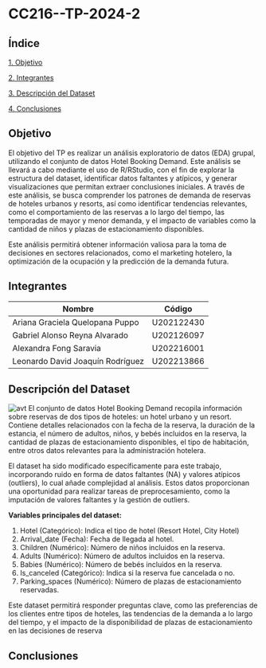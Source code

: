 # CC216--TP-2024-2

## Índice 
[1. Objetivo](README.md#objetivo)

[2. Integrantes](README.md#integrantes)

[3. Descripción del Dataset](README.md#descripci%C3%B3n-del-dataset)

[4. Conclusiones](README.md#conclusiones)

## Objetivo
El objetivo del TP es realizar un análisis exploratorio de datos (EDA) grupal, utilizando el conjunto de datos Hotel Booking Demand. Este análisis se llevará a cabo mediante el uso de R/RStudio, con el fin de explorar la estructura del dataset, identificar datos faltantes y atípicos, y generar visualizaciones que permitan extraer conclusiones iniciales. A través de este análisis, se busca comprender los patrones de demanda de reservas de hoteles urbanos y resorts, así como identificar tendencias relevantes, como el comportamiento de las reservas a lo largo del tiempo, las temporadas de mayor y menor demanda, y el impacto de variables como la cantidad de niños y plazas de estacionamiento disponibles.

Este análisis permitirá obtener información valiosa para la toma de decisiones en sectores relacionados, como el marketing hotelero, la optimización de la ocupación y la predicción de la demanda futura.

## Integrantes 
| Nombre  | Código |
| ------------- | ------------- |
| Ariana Graciela Quelopana Puppo  | U202122430  |
| Gabriel Alonso Reyna Alvarado  | U202126097  |
| Alexandra Fong Saravia | U202216001 |
|Leonardo David Joaquín Rodríguez|U202213866|

## Descripción del Dataset
![avt](https://github.com/user-attachments/assets/729353c2-4e6a-462e-86cd-e17b64f00f39)
El conjunto de datos Hotel Booking Demand recopila información sobre reservas de dos tipos de hoteles: un hotel urbano y un resort. Contiene detalles relacionados con la fecha de la reserva, la duración de la estancia, el número de adultos, niños, y bebés incluidos en la reserva, la cantidad de plazas de estacionamiento disponibles, el tipo de habitación, entre otros datos relevantes para la administración hotelera.

El dataset ha sido modificado específicamente para este trabajo, incorporando ruido en forma de datos faltantes (NA) y valores atípicos (outliers), lo cual añade complejidad al análisis. Estos datos proporcionan una oportunidad para realizar tareas de preprocesamiento, como la imputación de valores faltantes y la gestión de outliers.

**Variables principales del dataset:**

1. Hotel (Categórico): Indica el tipo de hotel (Resort Hotel, City Hotel)
2. Arrival_date (Fecha): Fecha de llegada al hotel.
3. Children (Numérico): Número de niños incluidos en la reserva.
4. Adults (Numérico): Número de adultos incluidos en la reserva.
5. Babies (Numérico): Número de bebés incluidos en la reserva.
6. Is_canceled (Categórico): Indica si la reserva fue cancelada o no.
7. Parking_spaces (Numérico): Número de plazas de estacionamiento reservadas.

Este dataset permitirá responder preguntas clave, como las preferencias de los clientes entre tipos de hoteles, las tendencias de la demanda a lo largo del tiempo, y el impacto de la disponibilidad de plazas de estacionamiento en las decisiones de reserva​

## Conclusiones
